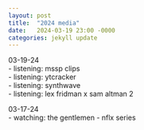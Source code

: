 ```yaml
---
layout: post
title:  "2024 media"
date:   2024-03-19 23:00 -0000
categories: jekyll update
---
```


03-19-24  
        - listening: mssp clips  
        - listening: ytcracker  
        - listening: synthwave  
        - listening: lex fridman x sam altman 2

03-17-24  
        - watching: the gentlemen - nflx series